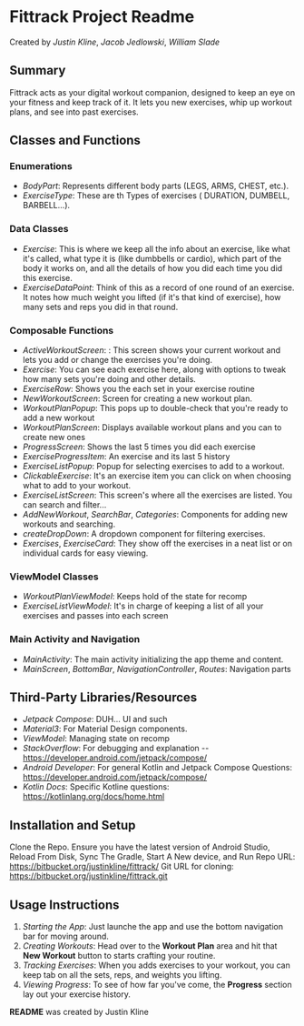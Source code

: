# Fittrack Project Readme
Created by _Justin Kline_, _Jacob Jedlowski_, _William Slade_
## Summary
Fittrack acts as your digital workout companion, designed to keep an eye on your fitness and keep track of it. It lets you  new exercises, whip up workout plans, and see into  past exercises.

## Classes and Functions
### Enumerations
- _BodyPart_: Represents different body parts (LEGS, ARMS, CHEST, etc.).
- _ExerciseType_: These are th Types of exercises ( DURATION, DUMBELL, BARBELL...).

### Data Classes
- _Exercise_:  This is where we keep all the info about an exercise, like what it's called, what type it is (like dumbbells or cardio), which part of the body it works on, and all the details of how you did each time you did this exercise.
- _ExerciseDataPoint_:  Think of this as a record of one round of an exercise. It notes how much weight you lifted (if it's that kind of exercise), how many sets and reps you did in that round.

### Composable Functions
- _ActiveWorkoutScreen_: : This screen shows your current workout and lets you add or change the exercises you're doing.
- _Exercise_: You can see each exercise here, along with options to tweak how many sets you're doing and other details.
- _ExerciseRow_: Shows you the each set in your exercise routine
- _NewWorkoutScreen_: Screen for creating a new workout plan. 
- _WorkoutPlanPopup_: This pops up to double-check that you're ready to add a new workout
- _WorkoutPlanScreen_: Displays available workout plans and you can to create new ones
- _ProgressScreen_: Shows the last 5 times you did each exercise
-  _ExerciseProgressItem_: An exercise and its last 5 history
- _ExerciseListPopup_: Popup for selecting exercises to add to a workout.
- _ClickableExercise_: It's an exercise item you can click on when choosing what to add to your workout.
- _ExerciseListScreen_: This screen's where all the exercises are listed. You can search and filter...
- _AddNewWorkout_, _SearchBar_, _Categories_: Components for adding new workouts and searching. 
- _createDropDown_: A dropdown component for filtering exercises. 
- _Exercises_, _ExerciseCard_: They show off the exercises in a neat list or on individual cards for easy viewing.

### ViewModel Classes
- _WorkoutPlanViewModel_: Keeps hold of the state for recomp
- _ExerciseListViewModel_: It's in charge of keeping a list of all your exercises and passes into each screen

### Main Activity and Navigation
- _MainActivity_: The main activity initializing the app theme and content. 
- _MainScreen_, _BottomBar_, _NavigationController_, _Routes_: Navigation parts

## Third-Party Libraries/Resources
- _Jetpack Compose_: DUH... UI and such
- _Material3_: For Material Design components. 
- _ViewModel_: Managing state on recomp
- _StackOverflow_: For debugging and explanation -- https://developer.android.com/jetpack/compose/
- _Android Developer_: For general Kotlin and Jetpack Compose Questions: https://developer.android.com/jetpack/compose/
- _Kotlin Docs_: Specific Kotline questions: https://kotlinlang.org/docs/home.html

## Installation and Setup
Clone the Repo. Ensure you have the latest version of Android Studio, Reload From Disk, Sync The Gradle, Start A New device, and Run
Repo URL: https://bitbucket.org/justinkline/fittrack/
Git URL for cloning: https://bitbucket.org/justinkline/fittrack.git


## Usage Instructions
1. _Starting the App_: Just launche the app and use the bottom navigation bar for moving around. 
2. _Creating Workouts_: Head over to the **Workout Plan** area and hit that **New Workout** button to starts crafting your routine. 
3. _Tracking Exercises_: When you adds exercises to your workout, you can keep tab on all the sets, reps, and weights you lifting. 
4. _Viewing Progress_: To see of how far you've come, the **Progress** section lay out your exercise history.

**README** was created by Justin Kline